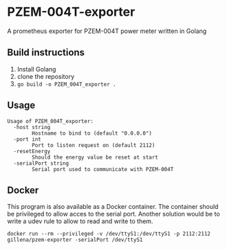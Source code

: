 # PZEM-004T-exporter

A prometheus exporter for PZEM-004T power meter written in Golang

## Build instructions

1. Install Golang
2. clone the repository
3. `go build -o PZEM_004T_exporter .`

## Usage

```
Usage of PZEM_004T_exporter:
  -host string
    	Hostname to bind to (default "0.0.0.0")
  -port int
    	Port to listen request on (default 2112)
  -resetEnergy
    	Should the energy value be reset at start
  -serialPort string
    	Serial port used to communicate with PZEM-004T
```

## Docker

This program is also available as a Docker container. The container should be privileged to allow acces to the serial 
port. Another solution would be to write a udev rule to allow to read and write to them.

```
docker run --rm --privileged -v /dev/ttyS1:/dev/ttyS1 -p 2112:2112 gillena/pzem-exporter -serialPort /dev/ttyS1
```